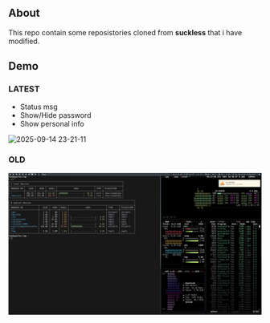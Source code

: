## About

This repo contain some reposistories cloned from **suckless** that i have modified.

## Demo

### LATEST

- Status msg
- Show/Hide password
- Show personal info

![2025-09-14 23-21-11](https://github.com/user-attachments/assets/f5ae3ddc-a5de-4d98-8b82-73e31bad0051)

### OLD

![imgs](.imgs/screenshot-2025-08-28_00-22-06.png)
